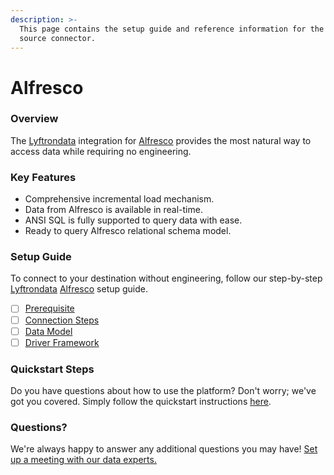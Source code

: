 ```yaml
---
description: >-
  This page contains the setup guide and reference information for the Alfresco
  source connector.
---
```


# Alfresco

### Overview

The [Lyftrondata](https://www.lyftrondata.com/) integration for [Alfresco](None/) provides the most natural way to access data while requiring no engineering.

### Key Features

* Comprehensive incremental load mechanism.
* Data from Alfresco is available in real-time.
* ANSI SQL is fully supported to query data with ease.
* Ready to query Alfresco relational schema model.

### Setup Guide

To connect to your destination without engineering, follow our step-by-step [Lyftrondata](https://www.lyftrondata.com/) [Alfresco](None/) setup guide.

* [ ] [Prerequisite](prerequisite.md)
* [ ] [Connection Steps](connection-steps.md)
* [ ] [Data Model](data-model/erd.md)
* [ ] [Driver Framework](driver-framework/)

### Quickstart Steps

Do you have questions about how to use the platform? Don't worry; we've got you covered. Simply follow the quickstart instructions [here](../../).

### Questions? <a href="#questions" id="questions"></a>

We're always happy to answer any additional questions you may have! [Set up a meeting with our data experts.](https://www.lyftrondata.com/book-a-meeting/)
